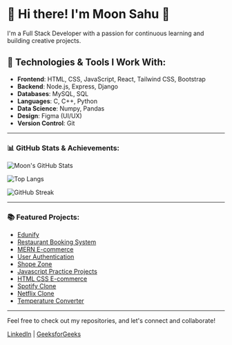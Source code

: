 # 👋 Hi there! I'm **Moon Sahu** 🌙

I'm a Full Stack Developer with a passion for continuous learning and building creative projects.

## 🔧 Technologies & Tools I Work With:
- **Frontend**: HTML, CSS, JavaScript, React, Tailwind CSS, Bootstrap
- **Backend**: Node.js, Express, Django
- **Databases**: MySQL, SQL
- **Languages**: C, C++, Python
- **Data Science**: Numpy, Pandas
- **Design**: Figma (UI/UX)
- **Version Control**: Git

---

### 📊 GitHub Stats & Achievements:

![Moon's GitHub Stats](https://github-readme-stats.vercel.app/api?username=Rishmo&show_icons=true&hide_title=true&hide=prs&theme=radical)

![Top Langs](https://github-readme-stats.vercel.app/api/top-langs/?username=Rishmo&layout=compact&theme=radical)

![GitHub Streak](https://github-readme-streak-stats.herokuapp.com/?user=Rishmo&theme=radical)

---

### 📚 Featured Projects:
- [Edunify](https://github.com/Rishmo/Edunify)
- [Restaurant Booking System](https://github.com/Rishmo/Restaurant-Booking-System)
- [MERN E-commerce](https://github.com/Rishmo/HindustanMarket)
- [User Authentication](https://github.com/Rishmo/User-Authentication)
- [Shope Zone](https://github.com/Rishmo/shope_zone)
- [Javascript Practice Projects](https://github.com/Rishmo/JavaScript-Practice-Project)
- [HTML CSS E-commerce](https://github.com/Rishmo/ECommerce-using-HTML---CSS)
- [Spotify Clone](https://github.com/Rishmo/Basic_Programs/tree/main/spotify_clone(HTML_CSS))
- [Netflix Clone](https://github.com/Rishmo/Netflix_Homepage)
- [Temperature Converter](https://github.com/Rishmo/Temperature_Converter)

---

Feel free to check out my repositories, and let's connect and collaborate!

[LinkedIn](https://www.linkedin.com/in/moon-sahu-51656b261/) | [GeeksforGeeks](https://www.geeksforgeeks.org/user/moonsayidg/)
